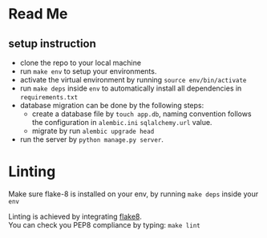# Read Me

## setup instruction 

- clone the repo to your local machine
- run `make env` to setup your environments.
- activate the virtual environment by running `source env/bin/activate`
- run `make deps` inside `env` to automatically install all dependencies in `requirements.txt`
- database migration can be done by the following steps:
	- create a database file by `touch app.db`, naming convention follows the configuration in `alembic.ini` `sqlalchemy.url` value.
	- migrate by run `alembic upgrade head`
- run the server by `python manage.py server`.

# Linting

Make sure flake-8 is installed on your env, by running `make deps` inside your `env`

Linting is achieved by integrating [flake8](http://flake8.pycqa.org). <br>
You can check you PEP8 compliance by typing: `make lint`

